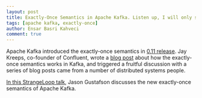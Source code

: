 ```yaml
---
layout: post
title: Exactly-Once Semantics in Apache Kafka. Listen up, I will only say this once
tags: [apache kafka, exactly-once]
author: Ensar Basri Kahveci
comment: true
---
```


Apache Kafka introduced the exactly-once semantics in [0.11 release](https://archive.apache.org/dist/kafka/0.11.0.0/RELEASE_NOTES.html). Jay Kreeps, co-founder of Confluent, wrote a [blog post](https://medium.com/@jaykreps/exactly-once-support-in-apache-kafka-55e1fdd0a35f) about how the exactly-once semantics works in Kafka, and triggered a fruitful discussion with a series of blog posts came from a number of distributed systems people. 

[In this StrangeLoop talk](https://www.youtube.com/watch?v=WscozkoXLHM), Jason Gustafson discusses the new exactly-once semantics of Apache Kafka. 
